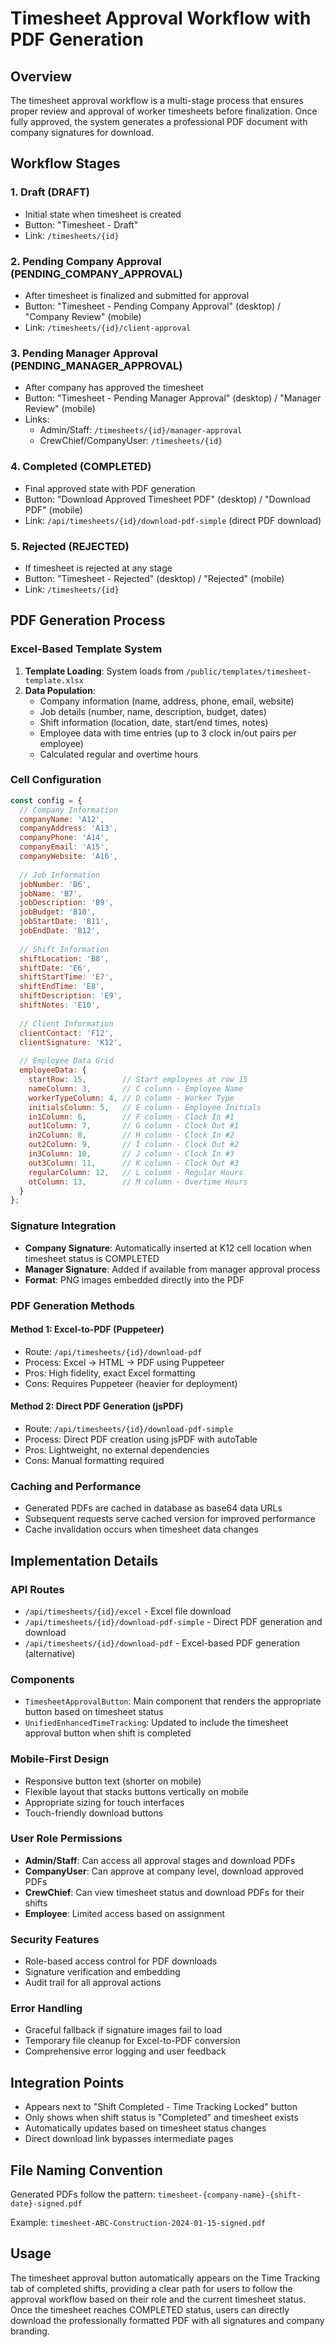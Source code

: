 # Timesheet Approval Workflow with PDF Generation

## Overview
The timesheet approval workflow is a multi-stage process that ensures proper review and approval of worker timesheets before finalization. Once fully approved, the system generates a professional PDF document with company signatures for download.

## Workflow Stages

### 1. Draft (DRAFT)
- Initial state when timesheet is created
- Button: "Timesheet - Draft"
- Link: `/timesheets/{id}`

### 2. Pending Company Approval (PENDING_COMPANY_APPROVAL)
- After timesheet is finalized and submitted for approval
- Button: "Timesheet - Pending Company Approval" (desktop) / "Company Review" (mobile)
- Link: `/timesheets/{id}/client-approval`

### 3. Pending Manager Approval (PENDING_MANAGER_APPROVAL)
- After company has approved the timesheet
- Button: "Timesheet - Pending Manager Approval" (desktop) / "Manager Review" (mobile)
- Links:
  - Admin/Staff: `/timesheets/{id}/manager-approval`
  - CrewChief/CompanyUser: `/timesheets/{id}`

### 4. Completed (COMPLETED)
- Final approved state with PDF generation
- Button: "Download Approved Timesheet PDF" (desktop) / "Download PDF" (mobile)
- Link: `/api/timesheets/{id}/download-pdf-simple` (direct PDF download)

### 5. Rejected (REJECTED)
- If timesheet is rejected at any stage
- Button: "Timesheet - Rejected" (desktop) / "Rejected" (mobile)
- Link: `/timesheets/{id}`

## PDF Generation Process

### Excel-Based Template System
1. **Template Loading**: System loads from `/public/templates/timesheet-template.xlsx`
2. **Data Population**: 
   - Company information (name, address, phone, email, website)
   - Job details (number, name, description, budget, dates)
   - Shift information (location, date, start/end times, notes)
   - Employee data with time entries (up to 3 clock in/out pairs per employee)
   - Calculated regular and overtime hours

### Cell Configuration
```javascript
const config = {
  // Company Information
  companyName: 'A12',
  companyAddress: 'A13',
  companyPhone: 'A14',
  companyEmail: 'A15',
  companyWebsite: 'A16',
  
  // Job Information
  jobNumber: 'B6',
  jobName: 'B7',
  jobDescription: 'B9',
  jobBudget: 'B10',
  jobStartDate: 'B11',
  jobEndDate: 'B12',
  
  // Shift Information
  shiftLocation: 'B8',
  shiftDate: 'E6',
  shiftStartTime: 'E7',
  shiftEndTime: 'E8',
  shiftDescription: 'E9',
  shiftNotes: 'E10',
  
  // Client Information
  clientContact: 'F12',
  clientSignature: 'K12',
  
  // Employee Data Grid
  employeeData: {
    startRow: 15,        // Start employees at row 15
    nameColumn: 3,       // C column - Employee Name
    workerTypeColumn: 4, // D column - Worker Type
    initialsColumn: 5,   // E column - Employee Initials  
    in1Column: 6,        // F column - Clock In #1
    out1Column: 7,       // G column - Clock Out #1
    in2Column: 8,        // H column - Clock In #2
    out2Column: 9,       // I column - Clock Out #2
    in3Column: 10,       // J column - Clock In #3
    out3Column: 11,      // K column - Clock Out #3
    regularColumn: 12,   // L column - Regular Hours
    otColumn: 13,        // M column - Overtime Hours
  }
};
```

### Signature Integration
- **Company Signature**: Automatically inserted at K12 cell location when timesheet status is COMPLETED
- **Manager Signature**: Added if available from manager approval process
- **Format**: PNG images embedded directly into the PDF

### PDF Generation Methods

#### Method 1: Excel-to-PDF (Puppeteer)
- Route: `/api/timesheets/{id}/download-pdf`
- Process: Excel → HTML → PDF using Puppeteer
- Pros: High fidelity, exact Excel formatting
- Cons: Requires Puppeteer (heavier for deployment)

#### Method 2: Direct PDF Generation (jsPDF)
- Route: `/api/timesheets/{id}/download-pdf-simple`
- Process: Direct PDF creation using jsPDF with autoTable
- Pros: Lightweight, no external dependencies
- Cons: Manual formatting required

### Caching and Performance
- Generated PDFs are cached in database as base64 data URLs
- Subsequent requests serve cached version for improved performance
- Cache invalidation occurs when timesheet data changes

## Implementation Details

### API Routes
- `/api/timesheets/{id}/excel` - Excel file download
- `/api/timesheets/{id}/download-pdf-simple` - Direct PDF generation and download
- `/api/timesheets/{id}/download-pdf` - Excel-based PDF generation (alternative)

### Components
- `TimesheetApprovalButton`: Main component that renders the appropriate button based on timesheet status
- `UnifiedEnhancedTimeTracking`: Updated to include the timesheet approval button when shift is completed

### Mobile-First Design
- Responsive button text (shorter on mobile)
- Flexible layout that stacks buttons vertically on mobile
- Appropriate sizing for touch interfaces
- Touch-friendly download buttons

### User Role Permissions
- **Admin/Staff**: Can access all approval stages and download PDFs
- **CompanyUser**: Can approve at company level, download approved PDFs
- **CrewChief**: Can view timesheet status and download PDFs for their shifts
- **Employee**: Limited access based on assignment

### Security Features
- Role-based access control for PDF downloads
- Signature verification and embedding
- Audit trail for all approval actions

### Error Handling
- Graceful fallback if signature images fail to load
- Temporary file cleanup for Excel-to-PDF conversion
- Comprehensive error logging and user feedback

## Integration Points
- Appears next to "Shift Completed - Time Tracking Locked" button
- Only shows when shift status is "Completed" and timesheet exists
- Automatically updates based on timesheet status changes
- Direct download link bypasses intermediate pages

## File Naming Convention
Generated PDFs follow the pattern:
`timesheet-{company-name}-{shift-date}-signed.pdf`

Example: `timesheet-ABC-Construction-2024-01-15-signed.pdf`

## Usage
The timesheet approval button automatically appears on the Time Tracking tab of completed shifts, providing a clear path for users to follow the approval workflow based on their role and the current timesheet status. Once the timesheet reaches COMPLETED status, users can directly download the professionally formatted PDF with all signatures and company branding.